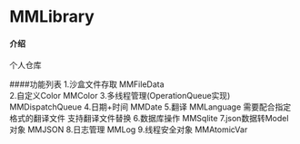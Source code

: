 # MMLibrary

#### 介绍
个人仓库

####功能列表
1.沙盒文件存取  MMFileData  
2.自定义Color  MMColor
3.多线程管理(OperationQueue实现)  MMDispatchQueue
4.日期+时间  MMDate
5.翻译    MMLanguage   需要配合指定格式的翻译文件 支持翻译文件替换
6.数据库操作  MMSqlite
7.json数据转Model对象  MMJSON
8.日志管理   MMLog
9.线程安全对象   MMAtomicVar
